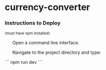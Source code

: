 # currency-converter

### Instructions to Deploy
<sup>(must have npm installed)</sup>
<ol>Open a command line interface.</ol>
<ol>Navigate to the project directory and type:</ol>
```
npm run dev
```

